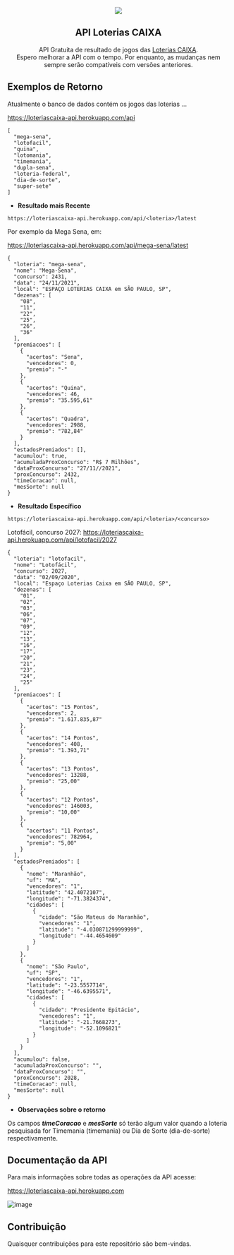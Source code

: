 <p align="center">
  <img src="https://user-images.githubusercontent.com/48946749/147809259-e7b15a3b-2e90-42c2-abaf-a6cacdc77e03.png">
  <h2 align="center">API Loterias CAIXA</h2>
  <p align="center">
    API Gratuita de resultado de jogos das <a href="http://loterias.caixa.gov.br/wps/portal/loterias">Loterias CAIXA</a>.<br>
    Espero melhorar a API com o tempo. Por enquanto, as mudanças nem sempre serão compatíveis com versões anteriores.
  </p>
</p>

## Exemplos de Retorno
Atualmente o banco de dados contém os jogos das loterias ...

https://loteriascaixa-api.herokuapp.com/api

```
[
  "mega-sena",
  "lotofacil",
  "quina",
  "lotomania",
  "timemania",
  "dupla-sena",
  "loteria-federal",
  "dia-de-sorte",
  "super-sete"
]
```

* **Resultado mais Recente**

```https://loteriascaixa-api.herokuapp.com/api/<loteria>/latest```

Por exemplo da Mega Sena, em: 

https://loteriascaixa-api.herokuapp.com/api/mega-sena/latest

```
{
  "loteria": "mega-sena",
  "nome": "Mega-Sena",
  "concurso": 2431,
  "data": "24/11/2021",
  "local": "ESPAÇO LOTERIAS CAIXA em SÃO PAULO, SP",
  "dezenas": [
    "08",
    "11",
    "22",
    "25",
    "26",
    "36"
  ],
  "premiacoes": [
    {
      "acertos": "Sena",
      "vencedores": 0,
      "premio": "-"
    },
    {
      "acertos": "Quina",
      "vencedores": 46,
      "premio": "35.595,61"
    },
    {
      "acertos": "Quadra",
      "vencedores": 2988,
      "premio": "782,84"
    }
  ],
  "estadosPremiados": [],
  "acumulou": true,
  "acumuladaProxConcurso": "R$ 7 Milhões",
  "dataProxConcurso": "27/11//2021",
  "proxConcurso": 2432,
  "timeCoracao": null,
  "mesSorte": null
}
```

* **Resultado Específico**

```https://loteriascaixa-api.herokuapp.com/api/<loteria>/<concurso>```

Lotofácil, concurso 2027: https://loteriascaixa-api.herokuapp.com/api/lotofacil/2027

```
{
  "loteria": "lotofacil",
  "nome": "Lotofácil",
  "concurso": 2027,
  "data": "02/09/2020",
  "local": "Espaço Loterias Caixa em SÃO PAULO, SP",
  "dezenas": [
    "01",
    "02",
    "03",
    "06",
    "07",
    "09",
    "12",
    "13",
    "16",
    "17",
    "20",
    "21",
    "23",
    "24",
    "25"
  ],
  "premiacoes": [
    {
      "acertos": "15 Pontos",
      "vencedores": 2,
      "premio": "1.617.835,87"
    },
    {
      "acertos": "14 Pontos",
      "vencedores": 408,
      "premio": "1.393,71"
    },
    {
      "acertos": "13 Pontos",
      "vencedores": 13288,
      "premio": "25,00"
    },
    {
      "acertos": "12 Pontos",
      "vencedores": 146003,
      "premio": "10,00"
    },
    {
      "acertos": "11 Pontos",
      "vencedores": 782964,
      "premio": "5,00"
    }
  ],
  "estadosPremiados": [
    {
      "nome": "Maranhão",
      "uf": "MA",
      "vencedores": "1",
      "latitude": "42.4072107",
      "longitude": "-71.3824374",
      "cidades": [
        {
          "cidade": "São Mateus do Maranhão",
          "vencedores": "1",
          "latitude": "-4.030871299999999",
          "longitude": "-44.4654609"
        }
      ]
    },
    {
      "nome": "São Paulo",
      "uf": "SP",
      "vencedores": "1",
      "latitude": "-23.5557714",
      "longitude": "-46.6395571",
      "cidades": [
        {
          "cidade": "Presidente Epitácio",
          "vencedores": "1",
          "latitude": "-21.7668273",
          "longitude": "-52.1096821"
        }
      ]
    }
  ],
  "acumulou": false,
  "acumuladaProxConcurso": "",
  "dataProxConcurso": "",
  "proxConcurso": 2028,
  "timeCoracao": null,
  "mesSorte": null
}
```

-  **Observações sobre o retorno**

Os campos <i><b>timeCoracao</b></i> e <i><b>mesSorte</b></i> só terão algum valor quando a loteria pesquisada for Timemania (timemania) ou Dia de Sorte (dia-de-sorte) respectivamente.

## Documentação da API
 
Para mais informações sobre todas as operações da API acesse: 

https://loteriascaixa-api.herokuapp.com

![image](https://user-images.githubusercontent.com/48946749/144352143-7140d64d-43a9-465c-b12c-7d5d3514ccd5.png)

## Contribuição

Quaisquer contribuições para este repositório são bem-vindas.
